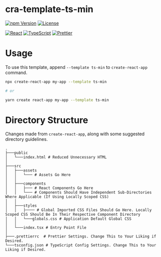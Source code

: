 # cra-template-ts-min

[![npm Version](https://img.shields.io/npm/v/cra-template-ts-min?style=for-the-badge)](https://www.npmjs.com/package/cra-template-ts-min)
[![License](https://img.shields.io/github/license/jeffreyshum/cra-template-ts-min?style=for-the-badge)](LICENSE)

[![React](https://img.shields.io/badge/React-20232A?style=for-the-badge&logo=react&logoColor=61DAFB)](https://reactjs.org/)
[![TypeScript](https://img.shields.io/badge/TypeScript-007ACC?style=for-the-badge&logo=typescript&logoColor=white)](https://www.typescriptlang.org/)
[![Prettier](https://img.shields.io/badge/prettier-1A2C34?style=for-the-badge&logo=prettier&logoColor=F7BA3E)](https://prettier.io/)

# Usage

To use this template, append `--template ts-min` to `create-react-app` command.

```sh
npx create-react-app my-app --template ts-min

# or

yarn create react-app my-app --template ts-min
```

# Directory Structure

Changes made from `create-react-app`, along with some suggested directory guidelines.

```
.
├───public
│   └───index.html # Reduced Unnecessary HTML
│
├───src
│   ├───assets
│   │   └─── # Assets Go Here
│   │
│   ├───components
│   │   ├─── # React Components Go Here
│   │   └─── # Components Should Have Independent Sub-Directories Where Applicable (If Using Locally Scoped CSS)
│   │
│   ├───styles
│   │   ├──── # Global Imported CSS Files Should Go Here. Locally Scoped CSS Should Be In Their Respective Component Directory
│   │   └───globals.css # Application Default Global CSS
│   │
│   └───index.tsx # Entry Point File
│
├───.prettierrc  # Prettier Settings. Change This to Your Liking if Desired.
└───tsconfig.json # TypeScript Config Settings. Change This to Your Liking if Desired.
```
